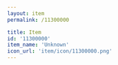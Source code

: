 ```yaml
---
layout: item
permalink: /11300000

title: Item
id: '11300000'
item_name: 'Unknown'
icon_url: 'item/icon/11300000.png'
---
```

